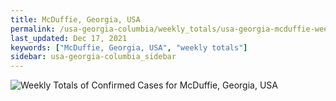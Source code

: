 ```yaml
---
title: McDuffie, Georgia, USA
permalink: /usa-georgia-columbia/weekly_totals/usa-georgia-mcduffie-weekly_totals.html
last_updated: Dec 17, 2021
keywords: ["McDuffie, Georgia, USA", "weekly totals"]
sidebar: usa-georgia-columbia_sidebar
---
```


![Weekly Totals of Confirmed Cases for McDuffie, Georgia, USA](/covid_tracker/images/graphs/usa-georgia-mcduffie-weekly_totals_graph.png)
